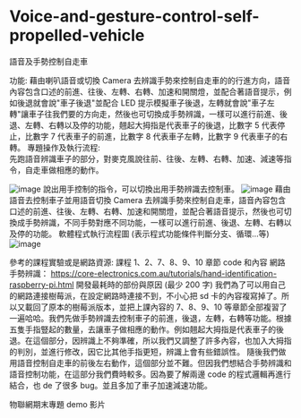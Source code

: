 # Voice-and-gesture-control-self-propelled-vehicle
語音及手勢控制自走車 

功能: 
藉由喇叭語音或切換 Camera 去辨識手勢來控制自走車的的行進方向，語音內容包含口述的前進、往後、左轉、右轉、加速和開關燈，並配合著語音提示，例如後退就會說"車子後退"並配合 LED 提示模擬車子後退，左轉就會說"車子左轉"讓車子往我們要的方向走，然後也可切換成手勢辨識，一樣可以進行前進、後退、左轉、右轉以及停的功能，翹起大拇指是代表車子的後退，比數字 5 代表停止，比數字 7 代表車子的前進，比數字 8 代表車子左轉，比數字 9 代表車子的右轉。 
專題操作及執行流程:  
先跑語音辨識車子的部分，對麥克風說往前、往後、左轉、右轉、加速、減速等指令，自走車做相應的動作。   

![image](https://user-images.githubusercontent.com/79260866/196335494-7d7133b8-852b-4d28-a430-31001e6a03db.png)
說出用手控制的指令，可以切換出用手勢辨識去控制車。 
![image](https://user-images.githubusercontent.com/79260866/196335511-d9943781-45a4-4e3a-97ea-b2dce2b4cc24.png)
藉由語音去控制車子並用語音切換 Camera 去辨識手勢來控制自走車，語音內容包含口述的前進、往後、左轉、右轉、加速和開關燈，並配合著語音提示，然後也可切換成手勢辨識，不同手勢對應不同功能，一樣可以進行前進、後退、左轉、右轉以及停的功能。 
軟體程式執行流程圖 (表示程式功能條件判斷分支、循環…等) 
![image](https://user-images.githubusercontent.com/79260866/196335522-28e09883-dcaa-49ec-b081-02a2c54a7830.png)

參考的課程實驗或是網路資源: 
課程 1、2、7、8、9、10 章節 code 和內容 
網路手勢辨識： https://core-electronics.com.au/tutorials/hand-identification-raspberry-pi.html 
開發最耗時的部份與原因 (最少 200 字) 
我們為了可以用自己的網路連接樹莓派，在設定網路時連接不到，不小心把 sd 卡的內容複寫掉了。所以又載回了原本的樹莓派版本，並把上課內容的 7、8、9、10 等章節全部複習了一遍哈哈。我們先做手勢辨識去控制車子的前進，後退，左轉，右轉等功能。根據五隻手指豎起的數量，去讓車子做相應的動作。例如翹起大拇指是代表車子的後退。在這個部分，因辨識上不夠準確，所以我們又調整了許多內容，也加入大拇指的判別，並進行修改，因它比其他手指更短，辨識上會有些錯誤性。 
隨後我們做用語音控制自走車的前後左右動作，這個部分並不難。但因我們想結合手勢辨識和語音控制功能，在這部分我們費時較多。因為要了解兩邊 code 的程式邏輯再進行結合，也 de 了很多 bug。並且多加了車子加速減速功能。 

物聯網期末專題 demo 影片 
